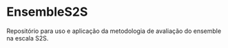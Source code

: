 # EnsembleS2S

Repositório para uso e aplicação da metodologia de avaliação do ensemble na escala S2S.
